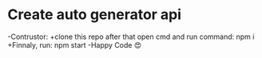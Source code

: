 # Create auto generator api

-Contrustor: +clone this repo after that open cmd and run command: npm i
             +Finnaly, run: npm start
-Happy Code 😍